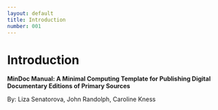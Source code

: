```yaml
---
layout: default
title: Introduction
number: 001
---
```

# Introduction

**MinDoc Manual: A Minimal Computing Template for Publishing Digital Documentary Editions of Primary Sources**

By: Liza Senatorova, John Randolph, Caroline Kness


